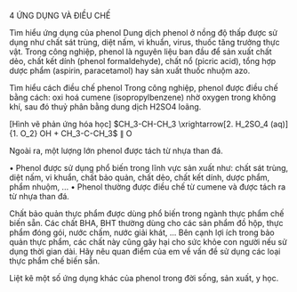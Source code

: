 4 ỨNG DỤNG VÀ ĐIỀU CHẾ

Tìm hiểu ứng dụng của phenol
Dung dịch phenol ở nồng độ thấp được sử dụng như chất sát trùng, diệt nấm, vi khuẩn, virus, thuốc tăng trưởng thực vật. Trong công nghiệp, phenol là nguyên liệu ban đầu để sản xuất chất dẻo, chất kết dính (phenol formaldehyde), chất nổ (picric acid), tổng hợp dược phẩm (aspirin, paracetamol) hay sản xuất thuốc nhuộm azo.

Tìm hiểu cách điều chế phenol
Trong công nghiệp, phenol được điều chế bằng cách: oxi hoá cumene (isopropylbenzene) nhờ oxygen trong không khí, sau đó thuỷ phân bằng dung dịch H2SO4 loãng.

[Hình vẽ phản ứng hóa học]
$CH_3-CH-CH_3 \xrightarrow[2. H_2SO_4 (aq)]{1. O_2} OH + CH_3-C-CH_3$
                                                   $\parallel$
                                                     O

Ngoài ra, một lượng lớn phenol được tách từ nhựa than đá.

• Phenol được sử dụng phổ biến trong lĩnh vực sản xuất như: chất sát trùng, diệt nấm, vi khuẩn, chất bảo quản, chất dẻo, chất kết dính, dược phẩm, phẩm nhuộm, ...
• Phenol thường được điều chế từ cumene và được tách ra từ nhựa than đá.

Chất bảo quản thực phẩm được dùng phổ biến trong ngành thực phẩm chế biến sẵn. Các chất BHA, BHT thường dùng cho các sản phẩm đồ hộp, thực phẩm đóng gói, nước chấm, nước giải khát, ... Bên cạnh lợi ích trong bảo quản thực phẩm, các chất này cũng gây hại cho sức khỏe con người nếu sử dụng thời gian dài. Hãy nêu quan điểm của em về vấn đề sử dụng các loại thực phẩm chế biến sẵn.

Liệt kê một số ứng dụng khác của phenol trong đời sống, sản xuất, y học.